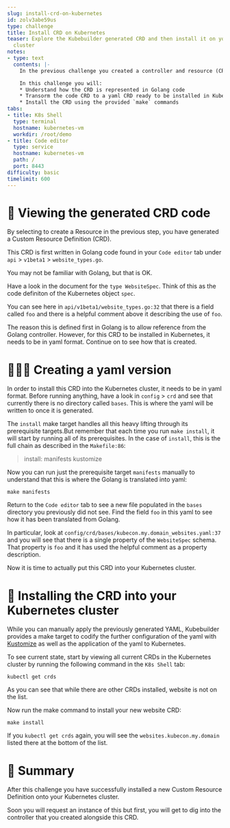 ```yaml
---
slug: install-crd-on-kubernetes
id: zolv3abe59us
type: challenge
title: Install CRD on Kubernetes
teaser: Explore the Kubebuilder generated CRD and then install it on your Kubernetes
  cluster
notes:
- type: text
  contents: |-
    In the previous challenge you created a controller and resource (CRD). Now is your chance to explore the resource CRD!

    In this challenge you will:
    * Understand how the CRD is represented in Golang code
    * Transorm the code CRD to a yaml CRD ready to be installed in Kubernetes
    * Install the CRD using the provided `make` commands
tabs:
- title: K8s Shell
  type: terminal
  hostname: kubernetes-vm
  workdir: /root/demo
- title: Code editor
  type: service
  hostname: kubernetes-vm
  path: /
  port: 8443
difficulty: basic
timelimit: 600
---
```


🧬 Viewing the generated CRD code
==============

By selecting to create a Resource in the previous step, you have generated a Custom Resource Definition (CRD).

This CRD is first written in Golang code found in your `Code editor` tab under `api` > `v1beta1` > `website_types.go`.

You may not be familiar with Golang, but that is OK.

Have a look in the document for the `type WebsiteSpec`. Think of this as the code definiton of the Kubernetes object `spec`.

You can see here in `api/v1beta1/website_types.go:32` that there is a field called `foo` and there is a helpful comment above it describing the use of `foo`.

The reason this is defined first in Golang is to allow reference from the Golang controller. However, for this CRD to be installed in Kubernetes, it needs to be in yaml format. Continue on to see how that is created.


👩🏾‍💻 Creating a yaml version
==============

In order to install this CRD into the Kubernetes cluster, it needs to be in yaml format. Before running anything, have a look in `config` > `crd` and see that currently there is no directory called `bases`. This is where the yaml will be written to once it is generated.

The `install` make target handles all this heavy lifting through its prerequisite targets.But remember that each time you run `make install`, it will start by running all of its prerequisites. In the case of `install`, this is the full chain as described in the `Makefile:86`:

> install: manifests kustomize

Now you can run just the prerequisite target `manifests` manually to understand that this is where the Golang is translated into yaml:

```
make manifests
```

Return to the `Code editor` tab to see a new file populated in the `bases` directory you previously did not see. Find the field `foo` in this yaml to see how it has been translated from Golang.

In particular, look at `config/crd/bases/kubecon.my.domain_websites.yaml:37` and you will see that there is a single property of the `WebsiteSpec` schema. That property is `foo` and it has used the helpful comment as a property description.

Now it is time to actually put this CRD into your Kubernetes cluster.


🚀 Installing the CRD into your Kubernetes cluster
==============

While you can manually apply the previously generated YAML, Kubebuilder provides a make target to codify the further configuration of the yaml with [Kustomize](https://kustomize.io/) as well as the application of the yaml to Kubernetes.

To see current state, start by viewing all current CRDs in the Kubernetes cluster by running the following command in the `K8s Shell` tab:

```
kubectl get crds
```

As you can see that while there are other CRDs installed, website is not on the list.

Now run the make command to install your new website CRD:

```
make install
```

If you `kubectl get crds` again, you will see the `websites.kubecon.my.domain` listed there at the bottom of the list.


📕 Summary
==============

After this challenge you have successfully installed a new Custom Resource Definition onto your Kubernetes cluster.

Soon you will request an instance of this but first, you will get to dig into the controller that you created alongside this CRD.
